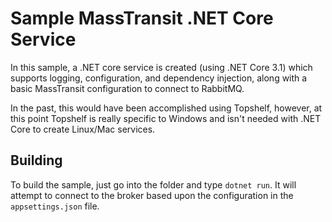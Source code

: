 # Sample MassTransit .NET Core Service

In this sample, a .NET core service is created (using .NET Core 3.1) which supports logging, configuration, and dependency injection, along with a basic MassTransit configuration to connect to RabbitMQ.

In the past, this would have been accomplished using Topshelf, however, at this point Topshelf is really specific to Windows and isn't needed with .NET Core to create Linux/Mac services.

## Building

To build the sample, just go into the folder and type `dotnet run`. It will attempt to connect to the broker based upon the configuration in the `appsettings.json` file.